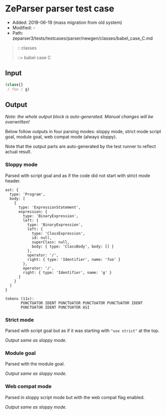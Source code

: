 # ZeParser parser test case

- Added: 2019-06-19 (mass migration from old system)
- Modified: -
- Path: zeparser3/tests/testcases/parser/newgen/classes/babel_case_C.md

> :: classes
>
> ::> babel case C

## Input

`````js
(class{} 
 / foo / g)
`````

## Output

_Note: the whole output block is auto-generated. Manual changes will be overwritten!_

Below follow outputs in four parsing modes: sloppy mode, strict mode script goal, module goal, web compat mode (always sloppy).

Note that the output parts are auto-generated by the test runner to reflect actual result.

### Sloppy mode

Parsed with script goal and as if the code did not start with strict mode header.

`````
ast: {
  type: 'Program',
  body: [
    {
      type: 'ExpressionStatement',
      expression: {
        type: 'BinaryExpression',
        left: {
          type: 'BinaryExpression',
          left: {
            type: 'ClassExpression',
            id: null,
            superClass: null,
            body: { type: 'ClassBody', body: [] }
          },
          operator: '/',
          right: { type: 'Identifier', name: 'foo' }
        },
        operator: '/',
        right: { type: 'Identifier', name: 'g' }
      }
    }
  ]
}

tokens (11x):
       PUNCTUATOR IDENT PUNCTUATOR PUNCTUATOR PUNCTUATOR IDENT
       PUNCTUATOR IDENT PUNCTUATOR ASI
`````

### Strict mode

Parsed with script goal but as if it was starting with `"use strict"` at the top.

_Output same as sloppy mode._

### Module goal

Parsed with the module goal.

_Output same as sloppy mode._

### Web compat mode

Parsed in sloppy script mode but with the web compat flag enabled.

_Output same as sloppy mode._
